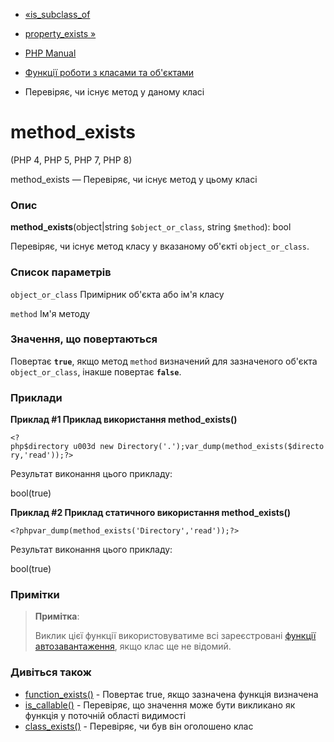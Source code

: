 - [«is_subclass_of](function.is-subclass-of.md)
- [property_exists »](function.property-exists.md)

- [PHP Manual](index.md)
- [Функції роботи з класами та об'єктами](ref.classobj.md)
- Перевіряє, чи існує метод у даному класі

# method_exists

(PHP 4, PHP 5, PHP 7, PHP 8)

method_exists — Перевіряє, чи існує метод у цьому класі

### Опис

**method_exists**(object\|string `$object_or_class`, string `$method`):
bool

Перевіряє, чи існує метод класу у вказаному об'єкті
`object_or_class`.

### Список параметрів

`object_or_class`
Примірник об'єкта або ім'я класу

`method`
Ім'я методу

### Значення, що повертаються

Повертає **`true`**, якщо метод `method` визначений для зазначеного
об'єкта `object_or_class`, інакше повертає **`false`**.

### Приклади

**Приклад #1 Приклад використання **method_exists()****

` <?php$directory u003d new Directory('.');var_dump(method_exists($directory,'read'));?> `

Результат виконання цього прикладу:

bool(true)

**Приклад #2 Приклад статичного використання **method_exists()****

` <?phpvar_dump(method_exists('Directory','read'));?> `

Результат виконання цього прикладу:

bool(true)

### Примітки

> **Примітка**:
>
> Виклик цієї функції використовуватиме всі зареєстровані [функції
> автозавантаження](language.oop5.autoload.md), якщо клас ще не
> відомий.

### Дивіться також

- [function_exists()](function.function-exists.md) - Повертає
true, якщо зазначена функція визначена
- [is_callable()](function.is-callable.md) - Перевіряє, що значення
може бути викликано як функція у поточній області видимості
- [class_exists()](function.class-exists.md) - Перевіряє, чи був він
оголошено клас
